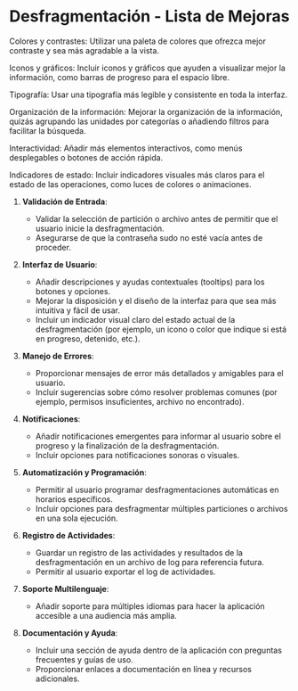 # Desfragmentación - Lista de Mejoras

Colores y contrastes: Utilizar una paleta de colores que ofrezca mejor contraste y sea más agradable a la vista.

Iconos y gráficos: Incluir iconos y gráficos que ayuden a visualizar mejor la información, como barras de progreso para el espacio libre.

Tipografía: Usar una tipografía más legible y consistente en toda la interfaz.

Organización de la información: Mejorar la organización de la información, quizás agrupando las unidades por categorías o añadiendo filtros para facilitar la búsqueda.

Interactividad: Añadir más elementos interactivos, como menús desplegables o botones de acción rápida.

Indicadores de estado: Incluir indicadores visuales más claros para el estado de las operaciones, como luces de colores o animaciones.

1. **Validación de Entrada**:
   - Validar la selección de partición o archivo antes de permitir que el usuario inicie la desfragmentación.
   - Asegurarse de que la contraseña sudo no esté vacía antes de proceder.

2. **Interfaz de Usuario**:
   - Añadir descripciones y ayudas contextuales (tooltips) para los botones y opciones.
   - Mejorar la disposición y el diseño de la interfaz para que sea más intuitiva y fácil de usar.
   - Incluir un indicador visual claro del estado actual de la desfragmentación (por ejemplo, un icono o color que indique si está en progreso, detenido, etc.).

3. **Manejo de Errores**:
   - Proporcionar mensajes de error más detallados y amigables para el usuario.
   - Incluir sugerencias sobre cómo resolver problemas comunes (por ejemplo, permisos insuficientes, archivo no encontrado).

4. **Notificaciones**:
   - Añadir notificaciones emergentes para informar al usuario sobre el progreso y la finalización de la desfragmentación.
   - Incluir opciones para notificaciones sonoras o visuales.

5. **Automatización y Programación**:
   - Permitir al usuario programar desfragmentaciones automáticas en horarios específicos.
   - Incluir opciones para desfragmentar múltiples particiones o archivos en una sola ejecución.

6. **Registro de Actividades**:
   - Guardar un registro de las actividades y resultados de la desfragmentación en un archivo de log para referencia futura.
   - Permitir al usuario exportar el log de actividades.

7. **Soporte Multilenguaje**:
   - Añadir soporte para múltiples idiomas para hacer la aplicación accesible a una audiencia más amplia.

8. **Documentación y Ayuda**:
   - Incluir una sección de ayuda dentro de la aplicación con preguntas frecuentes y guías de uso.
   - Proporcionar enlaces a documentación en línea y recursos adicionales.
